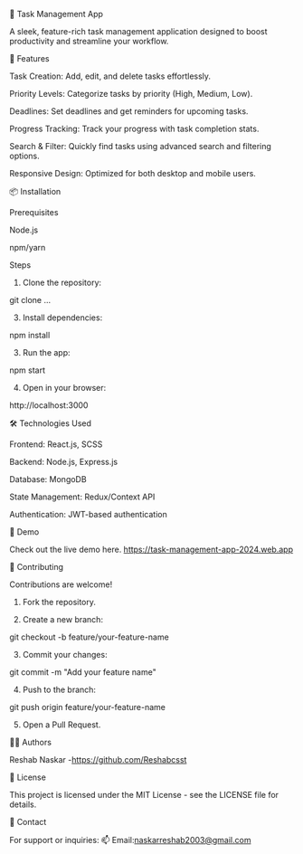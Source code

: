 📝 Task Management App

A sleek, feature-rich task management application designed to boost productivity and streamline your workflow.

🚀 Features

Task Creation: Add, edit, and delete tasks effortlessly.

Priority Levels: Categorize tasks by priority (High, Medium, Low).

Deadlines: Set deadlines and get reminders for upcoming tasks.

Progress Tracking: Track your progress with task completion stats.

Search & Filter: Quickly find tasks using advanced search and filtering options.

Responsive Design: Optimized for both desktop and mobile users.


📦 Installation

Prerequisites

Node.js

npm/yarn


Steps

1. Clone the repository:

git clone ...


3. Install dependencies:

npm install


3. Run the app:

npm start


4. Open in your browser:

http://localhost:3000



🛠️ Technologies Used

Frontend: React.js, SCSS

Backend: Node.js, Express.js

Database: MongoDB

State Management: Redux/Context API

Authentication: JWT-based authentication


🌟 Demo

Check out the live demo here.
https://task-management-app-2024.web.app

🤝 Contributing

Contributions are welcome!

1. Fork the repository.


2. Create a new branch:

git checkout -b feature/your-feature-name


3. Commit your changes:

git commit -m "Add your feature name"


4. Push to the branch:

git push origin feature/your-feature-name


5. Open a Pull Request.



🧑‍💻 Authors

Reshab Naskar -https://github.com/Reshabcsst


📜 License

This project is licensed under the MIT License - see the LICENSE file for details.

📧 Contact

For support or inquiries:
📫 Email:naskarreshab2003@gmail.com
